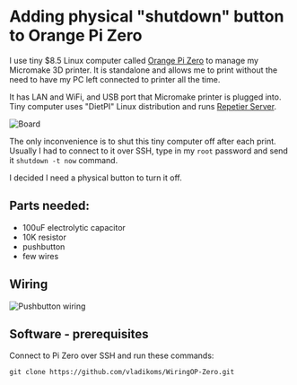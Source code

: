 # Adding physical "shutdown" button to Orange Pi Zero

I use tiny $8.5 Linux computer called [Orange Pi Zero](http://ali.ski/0UX_QL) to manage my Micromake 3D printer. It is standalone and allows me to print without the need to have my PC left connected to printer all the time.

It has LAN and WiFi, and USB port that Micromake printer is plugged into. Tiny computer uses "DietPI" Linux distribution and runs [Repetier Server](https://www.repetier.com/repetier-server-download/).

![Board](https://images-na.ssl-images-amazon.com/images/I/71iiAjj4NYL._SX466_.jpg)

The only inconvenience is to shut this tiny computer off after each print. Usually I had to connect to it over SSH, type in my `root` password and send it `shutdown -t now` command. 

I decided I need a physical button to turn it off.

## Parts needed:

  * 100uF electrolytic capacitor
  * 10K resistor
  * pushbutton
  * few wires
  
## Wiring

![Pushbutton wiring]()

## Software - prerequisites

Connect to Pi Zero over SSH and run these commands:

```
git clone https://github.com/vladikoms/WiringOP-Zero.git
```
